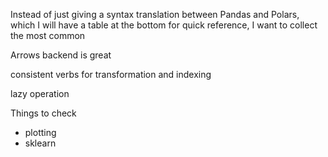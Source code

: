 Instead of just giving a syntax translation between Pandas and Polars, which I will have a table at the bottom for quick reference, I want to collect the most common 


Arrows backend is great

consistent verbs for transformation and indexing

lazy operation

Things to check
- plotting
- sklearn